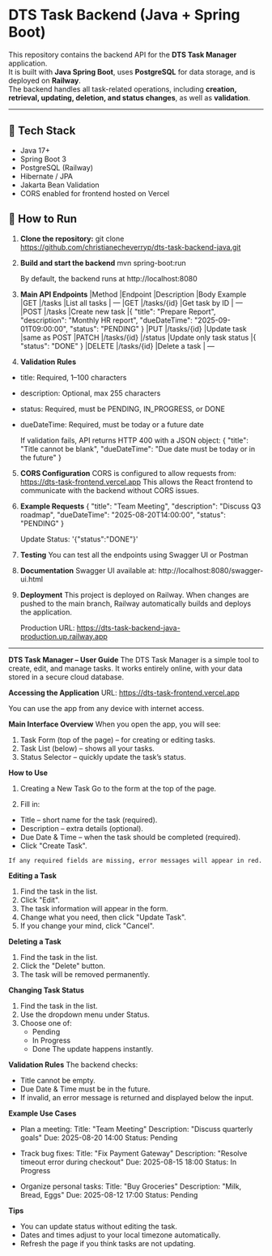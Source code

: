 # DTS Task Backend (Java + Spring Boot)

This repository contains the backend API for the **DTS Task Manager** application.  
It is built with **Java Spring Boot**, uses **PostgreSQL** for data storage, and is deployed on **Railway**.  
The backend handles all task-related operations, including **creation, retrieval, updating, deletion, and status changes**, as well as **validation**.

---

## 🚀 Tech Stack
- Java 17+
- Spring Boot 3
- PostgreSQL (Railway)
- Hibernate / JPA
- Jakarta Bean Validation
- CORS enabled for frontend hosted on Vercel

## 🚀 How to Run

1. **Clone the repository:**
   git clone https://github.com/christianecheverryp/dts-task-backend-java.git

2. **Build and start the backend**
   mvn spring-boot:run

   By default, the backend runs at http://localhost:8080

3. **Main API Endpoints**
   |Method	|Endpoint	  |Description	    |Body Example
   |GET	    |/tasks	      |List all tasks	| —
   |GET	    |/tasks/{id}  |Get task by ID   | —
   |POST    |/tasks       |Create new task  |{ "title": "Prepare Report", "description": "Monthly HR report", "dueDateTime": "2025-09-01T09:00:00", "status": "PENDING" }
   |PUT     |/tasks/{id}  |Update task      |same as POST
   |PATCH   |/tasks/{id}  |/status          |Update only task status |{ "status": "DONE" }
   |DELETE  |/tasks/{id}  |Delete a task	| —

4. **Validation Rules**
- title: Required, 1–100 characters
- description: Optional, max 255 characters
- status: Required, must be PENDING, IN_PROGRESS, or DONE
- dueDateTime: Required, must be today or a future date

   If validation fails, API returns HTTP 400 with a JSON object:
{
"title": "Title cannot be blank",
"dueDateTime": "Due date must be today or in the future"
}

5. **CORS Configuration**
    CORS is configured to allow requests from:
    https://dts-task-frontend.vercel.app
    This allows the React frontend to communicate with the backend without CORS issues.

6. **Example Requests**
   {
   "title": "Team Meeting",
   "description": "Discuss Q3 roadmap",
   "dueDateTime": "2025-08-20T14:00:00",
   "status": "PENDING"
   }

   Update Status:
   '{"status":"DONE"}'

5. **Testing**
    You can test all the endpoints using Swagger UI or Postman

6. **Documentation**
   Swagger UI available at:
   http://localhost:8080/swagger-ui.html

7. **Deployment**
   This project is deployed on Railway.
   When changes are pushed to the main branch, Railway automatically builds and deploys the application.

   Production URL:
   https://dts-task-backend-java-production.up.railway.app

******************************************************************************************************************
**DTS Task Manager – User Guide**
   The DTS Task Manager is a simple tool to create, edit, and manage tasks.
   It works entirely online, with your data stored in a secure cloud database.

**Accessing the Application**
   URL:
   https://dts-task-frontend.vercel.app

   You can use the app from any device with internet access.

**Main Interface Overview**
   When you open the app, you will see:
   1. Task Form (top of the page) – for creating or editing tasks.
   2. Task List (below) – shows all your tasks.
   3. Status Selector – quickly update the task’s status.

**How to Use**
   1. Creating a New Task
   Go to the form at the top of the page.

   2. Fill in:
   - Title – short name for the task (required).
   - Description – extra details (optional).
   - Due Date & Time – when the task should be completed (required).
   - Click "Create Task".

    If any required fields are missing, error messages will appear in red.

**Editing a Task**
   1. Find the task in the list.
   2. Click "Edit".
   3. The task information will appear in the form.
   4. Change what you need, then click "Update Task".
   5. If you change your mind, click "Cancel".

**Deleting a Task**
   1. Find the task in the list.
   2. Click the "Delete" button.
   3. The task will be removed permanently.

**Changing Task Status**
   1. Find the task in the list.
   2. Use the dropdown menu under Status.
   3. Choose one of:
      - Pending
      - In Progress
      - Done
   The update happens instantly.

**Validation Rules**
   The backend checks:
   - Title cannot be empty.
   - Due Date & Time must be in the future.
   - If invalid, an error message is returned and displayed below the input.

**Example Use Cases**
- Plan a meeting:
Title: "Team Meeting"
Description: "Discuss quarterly goals"
Due: 2025-08-20 14:00
Status: Pending

- Track bug fixes:
Title: "Fix Payment Gateway"
Description: "Resolve timeout error during checkout"
Due: 2025-08-15 18:00
Status: In Progress

- Organize personal tasks:
Title: "Buy Groceries"
Description: "Milk, Bread, Eggs"
Due: 2025-08-12 17:00
Status: Pending

**Tips**
- You can update status without editing the task.
- Dates and times adjust to your local timezone automatically.
- Refresh the page if you think tasks are not updating.